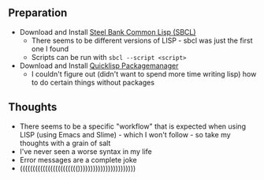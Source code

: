 ## Preparation

- Download and Install [Steel Bank Common Lisp (SBCL)](https://www.sbcl.org/platform-table.html)
  - There seems to be different versions of LISP - sbcl was just the first one I found
  - Scripts can be run with `sbcl --script <script>`
- Download and Install [Quicklisp Packagemanager](https://www.quicklisp.org/beta/)
  - I couldn't figure out (didn't want to spend more time writing lisp) how to do certain things without packages

## Thoughts

- There seems to be a specific "workflow" that is expected when using LISP (using Emacs and Slime) - which I won't follow - so take my thoughts with a grain of salt
- I've never seen a worse syntax in my life
- Error messages are a complete joke
- ((((((((((((((((((((((()))))))))))))))))))))))
